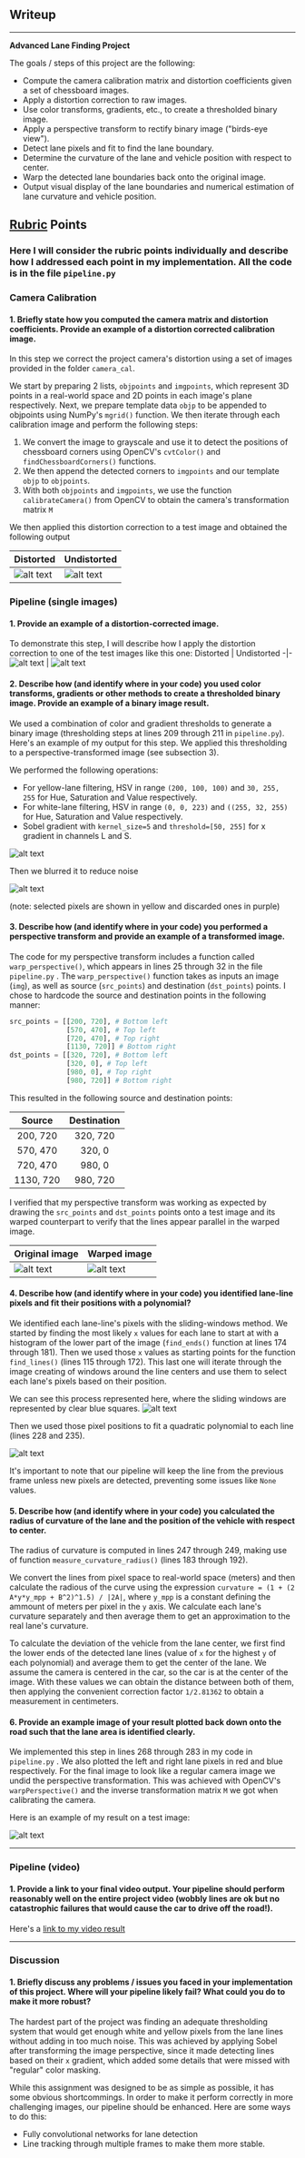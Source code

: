 ## Writeup

---

**Advanced Lane Finding Project**

The goals / steps of this project are the following:

* Compute the camera calibration matrix and distortion coefficients given a set of chessboard images.
* Apply a distortion correction to raw images.
* Use color transforms, gradients, etc., to create a thresholded binary image.
* Apply a perspective transform to rectify binary image ("birds-eye view").
* Detect lane pixels and fit to find the lane boundary.
* Determine the curvature of the lane and vehicle position with respect to center.
* Warp the detected lane boundaries back onto the original image.
* Output visual display of the lane boundaries and numerical estimation of lane curvature and vehicle position.

[//]: # (Image References)

[distorted_chessboard_img]: ./camera_cal/calibration1.jpg "Distorted"
[undistorted_chessboard_img]: ./undistorted_images/calibration1.jpg "Undistorted"
[pipeline_input_img]: ./test_images/straight_lines1.jpg "Straight Lines 1 distorted"
[undistorted_road_img]: ./output_images/undistorted.jpg "Straight Lines 1 undistorted"
[sobel_img]: ./output_images/sobel_thresholded.jpg "Color and Sobel thresholding"
[blurred_img]: ./output_images/blurred_sobel_thresholded.jpg "Blurred color and Sobel thresholding"
[unwarped_points]: ./output_images/unwarped_points.jpg "src_points in original image"
[warped_points]: ./output_images/warped_points.jpg "src_points in warped image"
[sliding_windows_img]: ./output_images/sliding_windows.jpg "Sliding windows"
[separated_lines_img]: ./output_images/separated_lines.jpg "Separated lines"
[plotted_lane_img]: ./output_images/plotted_lane.jpg "Plotted lane"
[image4]: ./examples/warped_straight_lines.jpg "Warp Example"
[image5]: ./examples/color_fit_lines.jpg "Fit Visual"
[image6]: ./examples/example_output.jpg "Output"
[video1]: ./project_video.mp4 "Video"

## [Rubric](https://review.udacity.com/#!/rubrics/571/view) Points

### Here I will consider the rubric points individually and describe how I addressed each point in my implementation. All the code is in the file `pipeline.py` 

### Camera Calibration

#### 1. Briefly state how you computed the camera matrix and distortion coefficients. Provide an example of a distortion corrected calibration image.

In this step we correct the project camera's distortion using a set of images provided in the folder `camera_cal`.

We start by preparing 2 lists, `objpoints` and `imgpoints`, which represent 3D points in a real-world space and 2D points in each image's plane respectively. Next, we prepare template data `objp` to be appended to objpoints using NumPy's `mgrid()` function. We then iterate through each calibration image and perform the following steps:

1. We convert the image to grayscale and use it to detect the positions of chessboard corners using OpenCV's `cvtColor()` and `findChessboardCorners()` functions.
2. We then append the detected corners to `imgpoints` and our template `objp` to `objpoints`.
3. With both `objpoints` and `imgpoints`, we use the function `calibrateCamera()` from OpenCV to obtain the camera's transformation matrix `M`

We then applied this distortion correction to a test image and obtained the following output

Distorted | Undistorted
-|-
![alt text][distorted_chessboard_img] | ![alt text][undistorted_chessboard_img]

### Pipeline (single images)

#### 1. Provide an example of a distortion-corrected image.

To demonstrate this step, I will describe how I apply the distortion correction to one of the test images like this one:
Distorted | Undistorted
-|-
![alt text][pipeline_input_img] | ![alt text][undistorted_road_img]

#### 2. Describe how (and identify where in your code) you used color transforms, gradients or other methods to create a thresholded binary image.  Provide an example of a binary image result.

We used a combination of color and gradient thresholds to generate a binary image (thresholding steps at lines 209 through 211 in `pipeline.py`).  Here's an example of my output for this step. We applied this thresholding to a perspective-transformed image (see subsection 3).

We performed the following operations:
- For yellow-lane filtering, HSV in range `(200, 100, 100)` and `30, 255, 255` for Hue, Saturation and Value respectively.
- For white-lane filtering, HSV in range `(0, 0, 223)` and `((255, 32, 255)` for Hue, Saturation and Value respectively.
- Sobel gradient with `kernel_size=5` and `threshold=[50, 255]` for x gradient in channels L and S.

![alt text][sobel_img]

Then we blurred it to reduce noise

![alt text][blurred_img]

(note: selected pixels are shown in yellow and discarded ones in purple)

#### 3. Describe how (and identify where in your code) you performed a perspective transform and provide an example of a transformed image.

The code for my perspective transform includes a function called `warp_perspective()`, which appears in lines 25 through 32 in the file `pipeline.py`  .  The `warp_perspective()` function takes as inputs an image (`img`), as well as source (`src_points`) and destination (`dst_points`) points.  I chose to hardcode the source and destination points in the following manner:

```python
src_points = [[200, 720], # Bottom left
              [570, 470], # Top left
              [720, 470], # Top right
              [1130, 720]] # Bottom right
dst_points = [[320, 720], # Bottom left
              [320, 0], # Top left
              [980, 0], # Top right
              [980, 720]] # Bottom right
```

This resulted in the following source and destination points:

| Source        | Destination   | 
|:-------------:|:-------------:| 
| 200, 720      | 320, 720        | 
| 570, 470      | 320, 0          |
| 720, 470      | 980, 0          |
| 1130, 720     | 980, 720        |

I verified that my perspective transform was working as expected by drawing the `src_points` and `dst_points` points onto a test image and its warped counterpart to verify that the lines appear parallel in the warped image.

Original image | Warped image
-|-
![alt text][unwarped_points] | ![alt text][warped_points]

#### 4. Describe how (and identify where in your code) you identified lane-line pixels and fit their positions with a polynomial?

We identified each lane-line's pixels with the sliding-windows method. We started by finding the most likely `x` values for each lane to start at with a histogram of the lower part of the image (`find_ends()` function at lines 174 through 181). Then we used those `x` values as starting points for the function `find_lines()` (lines 115 through 172). This last one will iterate through the image creating of windows around the line centers and use them to select each lane's pixels based on their position.

We can see this process represented here, where the sliding windows are represented by clear blue squares.
![alt text][sliding_windows_img]

Then we used those pixel positions to fit a quadratic polynomial to each line (lines 228 and 235).

![alt text][separated_lines_img]

It's important to note that our pipeline will keep the line from the previous frame unless new pixels are detected, preventing some issues like `None` values.

#### 5. Describe how (and identify where in your code) you calculated the radius of curvature of the lane and the position of the vehicle with respect to center.

The radius of curvature is computed in lines 247 through 249, making use of function `measure_curvature_radius()` (lines 183 through 192).

We convert the lines from pixel space to real-world space (meters) and then calculate the radious of the curve using the expression `curvature = (1 + (2 A*y*y_mpp + B^2)^1.5) / |2A|`, where `y_mpp` is a constant defining the ammount of meters per pixel in the `y` axis. We calculate each lane's curvature separately and then average them to get an approximation to the real lane's curvature.

To calculate the deviation of the vehicle from the lane center, we first find the lower ends of the detected lane lines (value of `x` for the highest `y` of each polynomial) and average them to get the center of the lane. We assume the camera is centered in the car, so the car is at the center of the image. With these values we can obtain the distance between both of them, then applying the convenient correction factor `1/2.81362` to obtain a measurement in centimeters.

#### 6. Provide an example image of your result plotted back down onto the road such that the lane area is identified clearly.

We implemented this step in lines 268 through 283 in my code in `pipeline.py` . We also plotted the left and right lane pixels in red and blue respectively. For the final image to look like a regular camera image we undid the perspective transformation. This was achieved with OpenCV's `warpPerspective()` and the inverse transformation matrix `M` we got when calibrating the camera.

Here is an example of my result on a test image:

![alt text][plotted_lane_img]

---

### Pipeline (video)

#### 1. Provide a link to your final video output.  Your pipeline should perform reasonably well on the entire project video (wobbly lines are ok but no catastrophic failures that would cause the car to drive off the road!).

Here's a [link to my video result](./project_video.mp4)

---

### Discussion

#### 1. Briefly discuss any problems / issues you faced in your implementation of this project.  Where will your pipeline likely fail?  What could you do to make it more robust?

The hardest part of the project was finding an adequate thresholding system that would get enough white and yellow pixels from the lane lines without adding in too much noise. This was achieved by applying Sobel after transforming the image perspective, since it made detecting lines based on their `x` gradient, which added some details that were missed with "regular" color masking.

While this assignment was designed to be as simple as possible, it has some obvious shortcommings. In order to make it perform correctly in more challenging images, our pipeline should be enhanced. Here are some ways to do this:
- Fully convolutional networks for lane detection
- Line tracking through multiple frames to make them more stable.
